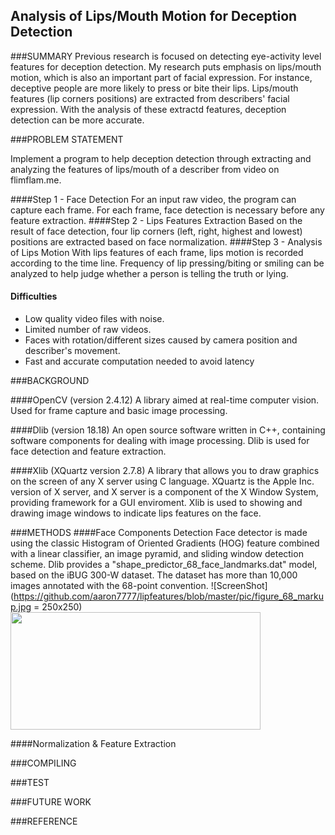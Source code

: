## Analysis of Lips/Mouth Motion for Deception Detection

###SUMMARY
Previous research is focused on detecting eye-activity level features for deception detection. My research puts emphasis on lips/mouth motion, which is also an important part of facial expression. For instance, deceptive people are more likely to press or bite their lips. Lips/mouth features (lip corners positions) are extracted from describers' facial expression. With the analysis of these extractd features, deception detection can be more accurate.

###PROBLEM STATEMENT

Implement a program to help deception detection through extracting and analyzing the features of lips/mouth of a describer from video on flimflam.me.

####Step 1 - Face Detection
For an input raw video, the program can capture each frame. For each frame, face detection is necessary before any feature extraction.
####Step 2 - Lips Features Extraction
Based on the result of face detection, four lip corners (left, right, highest and lowest) positions are extracted based on face normalization.
####Step 3 - Analysis of Lips Motion
With lips features of each frame, lips motion is recorded according to the time line. Frequency of lip pressing/biting or smiling can be analyzed to help judge whether a person is telling the truth or lying. 
#### Difficulties
* Low quality video files with noise.
* Limited number of raw videos.
* Faces with rotation/different sizes caused by camera position and describer's movement.
* Fast and accurate computation needed to avoid latency

###BACKGROUND

####OpenCV (version 2.4.12)
A library aimed at real-time computer vision. Used for frame capture and basic image processing.

####Dlib (version 18.18)
An open source software written in C++, containing software components for dealing with image processing. Dlib is used for face detection and feature extraction.

####Xlib (XQuartz version 2.7.8)
A library that allows you to draw graphics on the screen of any X server using C language. XQuartz is the Apple Inc. version of X server, and X server is a component of the  X Window System, providing framework for a GUI enviroment. Xlib is used to showing and drawing image windows to indicate lips features on the face.

###METHODS
####Face Components Detection
Face detector is made using the classic Histogram of Oriented Gradients (HOG) feature combined with a linear classifier, an image pyramid,
and sliding window detection scheme. Dlib provides a "shape_predictor_68_face_landmarks.dat" model, based on the iBUG 300-W dataset. The dataset has more than 10,000 images annotated with the 68-point convention.
![ScreenShot](https://github.com/aaron7777/lipfeatures/blob/master/pic/figure_68_markup.jpg = 250x250)
<img src="https://raw.githubusercontent.com/aaron7777/lipfeatures/pic/figure_68_markup.jpg" width="400px" height="188px">

####Normalization & Feature Extraction



###COMPILING

###TEST

###FUTURE WORK

###REFERENCE